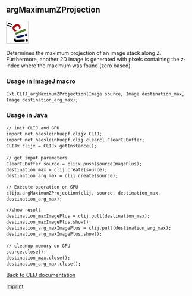 ## argMaximumZProjection
![Image](images/mini_clij1_logo.png)

Determines the maximum projection of an image stack along Z.
Furthermore, another 2D image is generated with pixels containing the z-index where the maximum was found (zero based).

### Usage in ImageJ macro
```
Ext.CLIJ_argMaximumZProjection(Image source, Image destination_max, Image destination_arg_max);
```


### Usage in Java
```
// init CLIJ and GPU
import net.haesleinhuepf.clijx.CLIJ;
import net.haesleinhuepf.clij.clearcl.ClearCLBuffer;
CLIJx clijx = CLIJx.getInstance();

// get input parameters
ClearCLBuffer source = clijx.push(sourceImagePlus);
destination_max = clij.create(source);
destination_arg_max = clij.create(source);
```

```
// Execute operation on GPU
clijx.argMaximumZProjection(clij, source, destination_max, destination_arg_max);
```

```
//show result
destination_maxImagePlus = clij.pull(destination_max);
destination_maxImagePlus.show();
destination_arg_maxImagePlus = clij.pull(destination_arg_max);
destination_arg_maxImagePlus.show();

// cleanup memory on GPU
source.close();
destination_max.close();
destination_arg_max.close();
```


[Back to CLIJ documentation](https://clij.github.io/)

[Imprint](https://clij.github.io/imprint)
